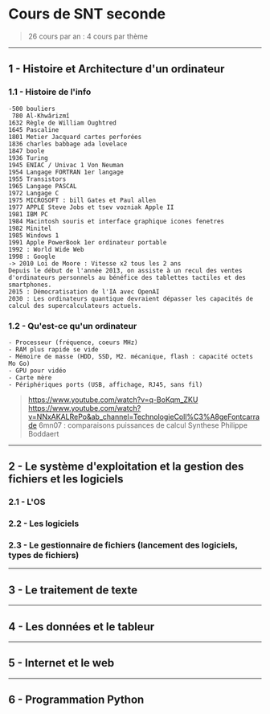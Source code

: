 # Cours de SNT seconde
> 26 cours par an : 4 cours par thème

---
## 1 - Histoire et Architecture d'un ordinateur
### 1.1 - Histoire de l'info 
    -500 bouliers
	 780 Al-Khwârizmî
	1632 Règle de William Oughtred
	1645 Pascaline
	1801 Metier Jacquard cartes perforées
	1836 charles babbage ada lovelace
	1847 boole
	1936 Turing
	1945 ENIAC / Univac 1 Von Neuman 
	1954 Langage FORTRAN 1er langage
	1955 Transistors
	1965 Langage PASCAL
	1972 Langage C
	1975 MICROSOFT : bill Gates et Paul allen
	1977 APPLE Steve Jobs et tsev vozniak Apple II
	1981 IBM PC
	1984 Macintosh souris et interface graphique icones fenetres 
    1982 Minitel 
	1985 Windows 1
	1991 Apple PowerBook 1er ordinateur portable
	1992 : World Wide Web
	1998 : Google
	-> 2010 Loi de Moore : Vitesse x2 tous les 2 ans
    Depuis le début de l'année 2013, on assiste à un recul des ventes d'ordinateurs personnels au bénéfice des tablettes tactiles et des smartphones.
    2015 : Démocratisation de l'IA avec OpenAI
    2030 : Les ordinateurs quantique devraient dépasser les capacités de calcul des supercalculateurs actuels.

### 1.2 - Qu'est-ce qu'un ordinateur
    - Processeur (fréquence, coeurs MHz)
	- RAM plus rapide se vide
	- Mémoire de masse (HDD, SSD, M2. mécanique, flash : capacité octets Mo Go)
	- GPU pour vidéo
	- Carte mère
	- Périphériques ports (USB, affichage, RJ45, sans fil)


>  https://www.youtube.com/watch?v=q-BoKqm_ZKU
>  https://www.youtube.com/watch?v=NNxAKALRePo&ab_channel=TechnologieColl%C3%A8geFontcarrade  6mn07 : comparaisons puissances de calcul
>  Synthese Philippe Boddaert


---
## 2 - Le système d'exploitation et la gestion des fichiers et les logiciels
### 2.1 - L'OS
### 2.2 - Les logiciels
### 2.3 - Le gestionnaire de fichiers (lancement des logiciels, types de fichiers)
---
## 3 - Le traitement de texte
---
## 4 - Les données et le tableur
---
## 5 - Internet et le web
---
## 6 - Programmation Python




